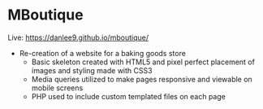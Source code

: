 # MBoutique

Live: https://danlee9.github.io/mboutique/

- Re-creation of a website for a baking goods store 
	- Basic skeleton created with HTML5 and pixel perfect placement of images and styling made with CSS3
	- Media queries utilized to make pages responsive and viewable on mobile screens
	- PHP used to include custom templated files on each page
